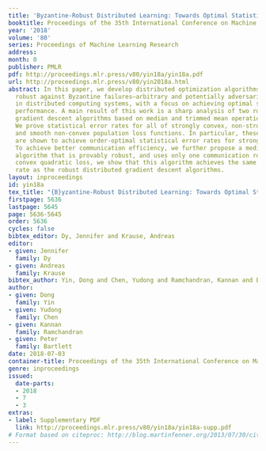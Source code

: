 ```yaml
---
title: 'Byzantine-Robust Distributed Learning: Towards Optimal Statistical Rates'
booktitle: Proceedings of the 35th International Conference on Machine Learning
year: '2018'
volume: '80'
series: Proceedings of Machine Learning Research
address: 
month: 0
publisher: PMLR
pdf: http://proceedings.mlr.press/v80/yin18a/yin18a.pdf
url: http://proceedings.mlr.press/v80/yin2018a.html
abstract: In this paper, we develop distributed optimization algorithms that are provably
  robust against Byzantine failures—arbitrary and potentially adversarial behavior,
  in distributed computing systems, with a focus on achieving optimal statistical
  performance. A main result of this work is a sharp analysis of two robust distributed
  gradient descent algorithms based on median and trimmed mean operations, respectively.
  We prove statistical error rates for all of strongly convex, non-strongly convex,
  and smooth non-convex population loss functions. In particular, these algorithms
  are shown to achieve order-optimal statistical error rates for strongly convex losses.
  To achieve better communication efficiency, we further propose a median-based distributed
  algorithm that is provably robust, and uses only one communication round. For strongly
  convex quadratic loss, we show that this algorithm achieves the same optimal error
  rate as the robust distributed gradient descent algorithms.
layout: inproceedings
id: yin18a
tex_title: "{B}yzantine-Robust Distributed Learning: Towards Optimal Statistical Rates"
firstpage: 5636
lastpage: 5645
page: 5636-5645
order: 5636
cycles: false
bibtex_editor: Dy, Jennifer and Krause, Andreas
editor:
- given: Jennifer
  family: Dy
- given: Andreas
  family: Krause
bibtex_author: Yin, Dong and Chen, Yudong and Ramchandran, Kannan and Bartlett, Peter
author:
- given: Dong
  family: Yin
- given: Yudong
  family: Chen
- given: Kannan
  family: Ramchandran
- given: Peter
  family: Bartlett
date: 2018-07-03
container-title: Proceedings of the 35th International Conference on Machine Learning
genre: inproceedings
issued:
  date-parts:
  - 2018
  - 7
  - 3
extras:
- label: Supplementary PDF
  link: http://proceedings.mlr.press/v80/yin18a/yin18a-supp.pdf
# Format based on citeproc: http://blog.martinfenner.org/2013/07/30/citeproc-yaml-for-bibliographies/
---
```

